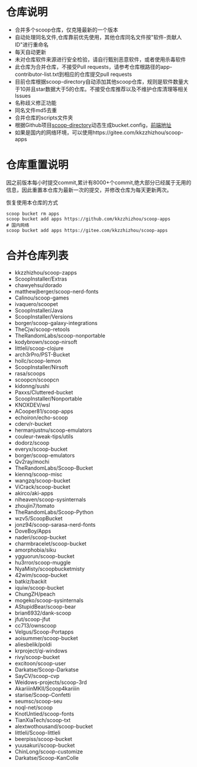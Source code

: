 # 仓库说明

- 合并多个scoop仓库，仅克隆最新的一个版本
- 自动处理同名文件,仓库靠前优先使用，其他仓库同名文件按"软件-贡献人ID"进行重命名
- 每天自动更新
- 未对仓库软件来源进行安全检验，请自行甄别恶意软件，或者使用杀毒软件
- 此仓库为合并仓库，不接受Pull requests，请参考仓库根路径的app-contributor-list.txt到相应的仓库提交pull requests
- 目前仓库根据scoop-directory自动添加其他scoop仓库，规则是软件数量大于10并且star数据大于5的仓库。不接受仓库推荐以及不维护仓库清理等相关Issues
- 名称歧义修正功能
- 同名文件md5去重
- 合并仓库的scripts文件夹
- 根据Github项目[scoop-directory](https://github.com/rasa/scoop-directory)动态生成bucket.config，[前端地址](https://rasa.github.io/scoop-directory/)
- 如果是国内的网络环境，可以使用https://gitee.com/kkzzhizhou/scoop-apps

# 仓库重置说明

因之前版本每小时提交commit,累计有8000+个commit,绝大部分已经属于无用的信息，因此重置本仓库为最新一次的提交，并修改仓库为每天更新两次。

恢复使用本仓库的方式

```
scoop bucket rm apps
scoop bucket add apps https://github.com/kkzzhizhou/scoop-apps
# 国内网络
scoop bucket add apps https://gitee.com/kkzzhizhou/scoop-apps
```

# 合并仓库列表

- kkzzhizhou/scoop-zapps
- ScoopInstaller/Extras
- chawyehsu/dorado
- matthewjberger/scoop-nerd-fonts
- Calinou/scoop-games
- ivaquero/scoopet
- ScoopInstaller/Java
- ScoopInstaller/Versions
- borger/scoop-galaxy-integrations
- TheCjw/scoop-retools
- TheRandomLabs/scoop-nonportable
- kodybrown/scoop-nirsoft
- littleli/scoop-clojure
- arch3rPro/PST-Bucket
- hoilc/scoop-lemon
- ScoopInstaller/Nirsoft
- rasa/scoops
- scoopcn/scoopcn
- kidonng/sushi
- Paxxs/Cluttered-bucket
- ScoopInstaller/Nonportable
- KNOXDEV/wsl
- ACooper81/scoop-apps
- echoiron/echo-scoop
- cderv/r-bucket
- hermanjustnu/scoop-emulators
- couleur-tweak-tips/utils
- dodorz/scoop
- everyx/scoop-bucket
- borger/scoop-emulators
- Qv2ray/mochi
- TheRandomLabs/Scoop-Bucket
- kiennq/scoop-misc
- wangzq/scoop-bucket
- ViCrack/scoop-bucket
- akirco/aki-apps
- niheaven/scoop-sysinternals
- zhoujin7/tomato
- TheRandomLabs/Scoop-Python
- wzv5/ScoopBucket
- jonz94/scoop-sarasa-nerd-fonts
- DoveBoy/Apps
- naderi/scoop-bucket
- charmbracelet/scoop-bucket
- amorphobia/siku
- ygguorun/scoop-bucket
- hu3rror/scoop-muggle
- NyaMisty/scoopbucketmisty
- 42wim/scoop-bucket
- batkiz/backit
- iquiw/scoop-bucket
- ChungZH/peach
- mogeko/scoop-sysinternals
- AStupidBear/scoop-bear
- brian6932/dank-scoop
- jfut/scoop-jfut
- cc713/ownscoop
- Velgus/Scoop-Portapps
- aoisummer/scoop-bucket
- aliesbelik/poldi
- krproject/qi-windows
- rivy/scoop-bucket
- excitoon/scoop-user
- Darkatse/Scoop-Darkatse
- SayCV/scoop-cvp
- Weidows-projects/scoop-3rd
- AkariiinMKII/Scoop4kariiin
- starise/Scoop-Confetti
- seumsc/scoop-seu
- noql-net/scoop
- KnotUntied/scoop-fonts
- TianXiaTech/scoop-txt
- alextwothousand/scoop-bucket
- littleli/Scoop-littleli
- beerpiss/scoop-bucket
- yuusakuri/scoop-bucket
- ChinLong/scoop-customize
- Darkatse/Scoop-KanColle
